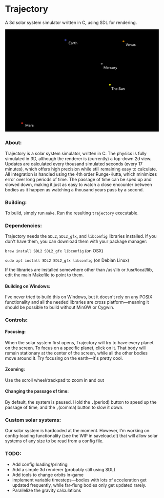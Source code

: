 # Trajectory

A 3d solar system simulator written in C, using SDL for rendering.

![screenshot](refs/screenshot.png)

### About:

Trajectory is a solar system simulator, written in C. The physics is fully simulated in 3D, although the renderer is (currently) a top-down 2d view. Updates are calculated every thousand simulated seconds (every 17 minutes), which offers high precision while still remaining easy to calculate. All integration is handled using the 4th order Runge-Kutta, which minimizes error over long periods of time. The passage of time can be sped up and slowed down, making it just as easy to watch a close encounter between bodies as it happen as watching a thousand years pass by a second.

### Building:

To build, simply run `make`. Run the resulting `trajectory` executable.

### Dependencies:
 Trajectory needs the `SDL2`, `SDL2_gfx`, and `libconfig` libraries installed. If you don't have them, you can download them with your package manager:


 `brew install SDL2 SDL2_gfx libconfig` (on OSX)


 `sudo apt install SDL2 SDL2_gfx libconfig` (on Debian Linux)

 If the libraries are installed somewhere other than /usr/lib or /usr/local/lib, edit the main Makefile to point to them.

#### Building on Windows:

 I've never tried to build this on Windows, but it doesn't rely on any POSIX functionality and all the needed libraries are cross platform—meaning it should be possible to build without MinGW or Cygwin.

### Controls:

#### Focusing:
When the solar system first opens, Trajectory will try to have every planet on the screen. To focus on a specific planet, click on it. That body will remain stationary at the center of the screen, while all the other bodies move around it. Try focusing on the earth—it's pretty cool.
#### Zooming:
Use the scroll wheel/trackpad to zoom in and out
#### Changing the passage of time:
By default, the system is paused. Hold the `.`(period) button to speed up the passage of time, and the `,`(comma) button to slow it down.

### Custom solar systems:

Our solar system is hardcoded at the moment. However, I'm working on config-loading functionality (see the WIP in saveload.c!) that will allow solar systems of any size to be read from a config file.

### TODO:
* Add config loading/printing
* Add a simple 3d renderer (probably still using SDL)
* Add tools to change orbits in-game
* Implement variable timesteps—bodies with lots of acceleration get updated frequently, while far-flung bodies only get updated rarely.
* Parallelize the gravity calculations
